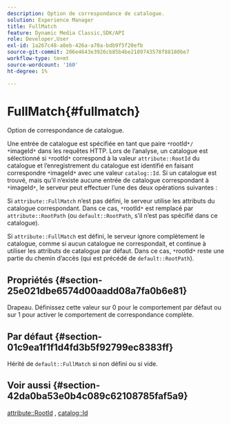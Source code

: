 ```yaml
---
description: Option de correspondance de catalogue.
solution: Experience Manager
title: FullMatch
feature: Dynamic Media Classic,SDK/API
role: Developer,User
exl-id: 1a267c48-a8eb-426a-a70a-bdb9f5f20efb
source-git-commit: 206e4643e3926cb85b4be2189743578f88180be7
workflow-type: tm+mt
source-wordcount: '160'
ht-degree: 1%

---
```


# FullMatch{#fullmatch}

Option de correspondance de catalogue.

Une entrée de catalogue est spécifiée en tant que paire `*`rootId`*/ *`imageId`*` dans les requêtes HTTP. Lors de l’analyse, un catalogue est sélectionné si `*`rootId`*` correspond à la valeur `attribute::RootId` du catalogue et l’enregistrement du catalogue est identifié en faisant correspondre `*`imageId`*` avec une valeur `catalog::Id`. Si un catalogue est trouvé, mais qu’il n’existe aucune entrée de catalogue correspondant à `*`imageId`*`, le serveur peut effectuer l’une des deux opérations suivantes :

Si `attribute::FullMatch` n’est pas défini, le serveur utilise les attributs du catalogue correspondant. Dans ce cas, `*`rootId`*` est remplacé par `attribute::RootPath` (ou `default::RootPath`, s’il n’est pas spécifié dans ce catalogue).

Si `attribute::FullMatch` est défini, le serveur ignore complètement le catalogue, comme si aucun catalogue ne correspondait, et continue à utiliser les attributs de catalogue par défaut. Dans ce cas, `*`rootId`*` reste une partie du chemin d’accès (qui est précédé de `default::RootPath`).

## Propriétés {#section-25e021dbe6574d00aadd08a7fa0b6e81}

Drapeau. Définissez cette valeur sur 0 pour le comportement par défaut ou sur 1 pour activer le comportement de correspondance complète.

## Par défaut {#section-01c9ea1f1f1d4fd3b5f92799ec8383ff}

Hérité de `default::FullMatch` si non défini ou si vide.

## Voir aussi {#section-42da0ba53e0b4c089c62108785faf5a9}

[attribute::RootId](../../../../../is-api/image-catalog/image-serving-api-ref/c-image-catalog-reference/c-attributes-reference/r-rootid.md#reference-13653312925e4a08b90f99961d53f546) , [catalog::Id](/help/aem-is-ir-api/is-api/image-catalog/image-serving-api-ref/c-image-catalog-reference/c-image-svg-data-reference/c-image-data-reference/r-id-cat.md)
